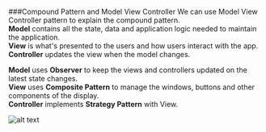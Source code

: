 ###Compound Pattern and Model View Controller
We can use Model View Controller pattern to explain the compound pattern.  
**Model** contains all the state, data and application logic needed to maintain the application.  
**View** is what's presented to the users and how users interact with the app.  
**Controller** updates the view when the model changes. 

**Model** uses **Observer** to keep the views and controllers updated on the latest state changes.   
**View** uses **Composite Pattern** to manage the windows, buttons and other components of the display.   
**Controller** implements **Strategy Pattern** with View. 

![alt text](http://mblogthumb2.phinf.naver.net/MjAxNzA2MjlfMTAy/MDAxNDk4NjkzNTM2NTg3.QXtjSuwzl1o61fJQlEWXx4NXdyc7_w-CW5ZRgYg8gt4g.6ggQLy3iuCirVKMTcPUBWHPo33NklBuldA5cjsuu5UYg.PNG.cestlavie_01/mvc3.png?type=w800 "MVC")
